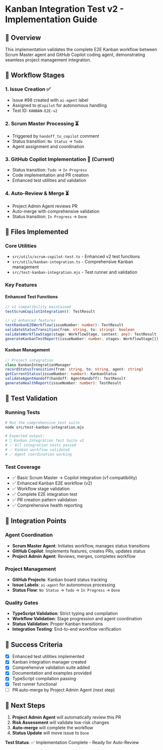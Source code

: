 # Kanban Integration Test v2 - Implementation Guide

## 🎯 Overview

This implementation validates the complete E2E Kanban workflow between Scrum Master agent and GitHub Copilot coding agent, demonstrating seamless project management integration.

## 🔄 Workflow Stages

### 1. Issue Creation ✅
- Issue #98 created with `ai-agent` label
- Assigned to `@Copilot` for autonomous handling
- Test ID: `KANBAN-E2E-v2`

### 2. Scrum Master Processing ⏳
- Triggered by `handoff_to_copilot` comment
- Status transition: `No Status` → `Todo`
- Agent assignment and coordination

### 3. GitHub Copilot Implementation 🔄 (Current)
- Status transition: `Todo` → `In Progress`
- Code implementation and PR creation
- Enhanced test utilities and validation

### 4. Auto-Review & Merge ⏳
- Project Admin Agent reviews PR
- Auto-merge with comprehensive validation
- Status transition: `In Progress` → `Done`

## 📁 Files Implemented

### Core Utilities
- `src/utils/scrum-copilot-test.ts` - Enhanced v2 test functions
- `src/utils/kanban-integration.ts` - Comprehensive Kanban management
- `src/test-kanban-integration.mjs` - Test runner and validation

### Key Features

#### Enhanced Test Functions
```typescript
// v1 compatibility maintained
testScrumCopilotIntegration(): TestResult

// v2 enhanced features
testKanbanE2EWorkflow(issueNumber: number): TestResult
validateStatusTransition(from: string, to: string): boolean
validateWorkflowStage(stage: WorkflowStage, context: any): TestResult
generateKanbanTestReport(issueNumber: number, stages: WorkflowStage[]): TestResult
```

#### Kanban Management
```typescript
// Project integration
class KanbanIntegrationManager
recordStatusTransition(from: string, to: string, agent: string)
getCurrentStatus(issueNumber: number): KanbanStatus
validateAgentHandoff(handoff: AgentHandoff): TestResult
generateHealthReport(issueNumber: number): TestResult
```

## 🧪 Test Validation

### Running Tests
```bash
# Run the comprehensive test suite
node src/test-kanban-integration.mjs

# Expected output:
# 🧪 Kanban Integration Test Suite v2
# ✅ All integration tests passed
# ✅ Kanban workflow validated
# ✅ Agent coordination working
```

### Test Coverage
- ✅ Basic Scrum Master → Copilot integration (v1 compatibility)
- ✅ Enhanced Kanban E2E workflow (v2)
- ✅ Workflow stage validation
- ✅ Complete E2E integration test
- ✅ PR creation pattern validation
- ✅ Comprehensive health reporting

## 🔗 Integration Points

### Agent Coordination
- **Scrum Master Agent**: Initiates workflow, manages status transitions
- **GitHub Copilot**: Implements features, creates PRs, updates status
- **Project Admin Agent**: Reviews, merges, completes workflow

### Project Management
- **GitHub Projects**: Kanban board status tracking
- **Issue Labels**: `ai-agent` for autonomous processing
- **Status Flow**: `No Status` → `Todo` → `In Progress` → `Done`

### Quality Gates
- **TypeScript Validation**: Strict typing and compilation
- **Workflow Validation**: Stage progression and agent coordination
- **Status Validation**: Proper Kanban transitions
- **Integration Testing**: End-to-end workflow verification

## 🎉 Success Criteria

- [x] Enhanced test utilities implemented
- [x] Kanban integration manager created
- [x] Comprehensive validation suite added
- [x] Documentation and examples provided
- [x] TypeScript compilation passing
- [x] Test runner functional
- [ ] PR auto-merge by Project Admin Agent (next step)

## 🚀 Next Steps

1. **Project Admin Agent** will automatically review this PR
2. **Risk Assessment** will validate low-risk changes
3. **Auto-merge** will complete the workflow
4. **Status Update** will move issue to `Done`

**Test Status**: ✅ Implementation Complete - Ready for Auto-Review